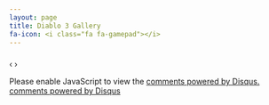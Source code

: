 ```yaml
---
layout: page
title: Diablo 3 Gallery
fa-icon: <i class="fa fa-gamepad"></i>
---
```

<link rel="stylesheet" href="/public/blueimp-gallery/css/blueimp-gallery.min.css">
<div id="blueimp-gallery-carousel" class="blueimp-gallery  blueimp-gallery-carousel blueimp-gallery-controls">
    <div class="slides"></div>
    <h3 class="title"></h3>
    <a class="prev">‹</a>
    <a class="next">›</a>
    <a class="play-pause"></a>
    <ol class="indicator"></ol>
</div>

<div id="links" style="display:none">
</div>
<script src="//ajax.googleapis.com/ajax/libs/jquery/1.11.1/jquery.min.js"></script>
<script>
    function zeroPad(num, places) {
      var zero = places - num.toString().length + 1;
      return Array(+(zero > 0 && zero)).join("0") + num;
  }
  for ( var i = 0, l = 12; i < l; i++ ) {
    $('#links').append("<a href='/public/img/Screenshots/Screenshot" + zeroPad(i,3) + ".jpg' title='Diablo 3' data-gallery><img src='/public/img/thumbs/Screenshot" + zeroPad(i,3) + "_thumb.jpg' alt='Paragon Level'>");
}
</script>
<script src="/public/blueimp-gallery/js/blueimp-gallery.min.js"></script>
<script>
    blueimp.Gallery(
        document.getElementById('links').getElementsByTagName('a'),
        {
            container: '#blueimp-gallery-carousel',
            carousel: true
        }
        );
</script>
<div id="disqus_thread"></div>
<script type="text/javascript">
    var disqus_shortname="jianloonggithubio";(function(){var e=document.createElement("script");e.type="text/javascript";e.async=true;e.src="//"+disqus_shortname+".disqus.com/embed.js";(document.getElementsByTagName("head")[0]||document.getElementsByTagName("body")[0]).appendChild(e)})()
</script>
<noscript>Please enable JavaScript to view the <a href="http://disqus.com/?ref_noscript">comments powered by Disqus.</a></noscript>
<a href="http://disqus.com" class="dsq-brlink">comments powered by <span class="logo-disqus">Disqus</span></a>
